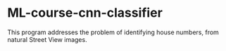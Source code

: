 # ML-course-cnn-classifier
This program addresses the problem of identifying house numbers, from natural Street View images.
